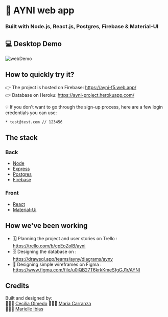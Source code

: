 # 🤝 AYNI web app
### Built with Node.js, React.js, Postgres, Firebase & Material-UI

## 💻 Desktop Demo

![webDemo](https://media.giphy.com/media/v1.Y2lkPTc5MGI3NjExNTc5N2Q1MTNmNzk1ZmZkNmQ3Y2U2NGEyZTk4MzZlNDk4YWE2YmNlNSZjdD1n/fEcF6qILxgxhjLuS2N/giphy.gif)




## How to quickly try it?

👉 The project is hosted on Firebase: https://ayni-f5.web.app/<br/>
👉 Database on Heroku: https://ayni-project.herokuapp.com/

💡 If you don't want to go through the sign-up process, here are a few login credentials you can use:
```
* test@test.com // 123456
```

## The stack
### Back
* [Node](https://nodejs.org/en/)
* [Express](https://expressjs.com/)
* [Postgres](https://www.postgresql.org/)
* [Firebase](https://firebase.google.com/)

### Front
* [React](https://reactjs.org/)
* [Material-Ui](https://material-ui.com/)

## How we've been working
* 🗓 Planning the project and user stories on Trello : https://trello.com/b/cpEoZolB/ayni
* 🗄 Designing the database on : https://drawsql.app/teams/ayny/diagrams/ayny
* 🎨 Designing simple wireframes on Figma : https://www.figma.com/file/u0iQB27T6krkKmeSfgGJ1r/AYNI

## Credits

Built and designed by:<br/>
👨🏻‍💻 <a href="https://github.com/Chechutech">Cecilia Olmedo</a>
👨🏻‍💻 <a href="https://github.com/Mariacarranzavaldes">Maria Carranza</a><br/>
👨🏻‍💻 <a href="https://github.com/marielleia">Marielle Ibias</a><br/>

